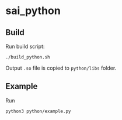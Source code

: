 # sai_python

## Build

Run build script:

`./build_python.sh`

Output `.so` file is copied to `python/libs` folder.

## Example 

Run 

`python3 python/example.py`